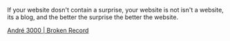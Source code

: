If your website dosn't contain a surprise, your website is not isn't a website, its a blog, and the better the surprise the better the website.

[André 3000 | Broken Record](https://www.youtube.com/watch?v=LjHcHTJ8D5k)
